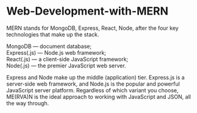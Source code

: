 # Web-Development-with-MERN
MERN stands for MongoDB, Express, React, Node, after the four key technologies that make up the stack. 

MongoDB — document database;  
Express(.js) — Node.js web framework;  
React(.js) — a client-side JavaScript framework;  
Node(.js) — the premier JavaScript web server.   

Express and Node make up the middle (application) tier. Express.js is a server-side web framework, and Node.js is the popular and powerful JavaScript server platform. Regardless of which variant you choose, ME(RVA)N is the ideal approach to working with JavaScript and JSON, all the way through.
